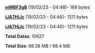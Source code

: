 [**eiMBF3gB**](/data/eiMBF3gB.txt) (19/02/23 - 04:46)- 169 bytes

[**iJA7HjJc**](/data/iJA7HjJc.txt) (19/02/23 - 04:46)- 1211 bytes

[**iJA7HjJc**](/data/iJA7HjJc.txt) (19/02/23 - 04:46)- 1211 bytes

**Total Datas**: 10627

**Total Size**: 68.38 MB / 68.4 MB